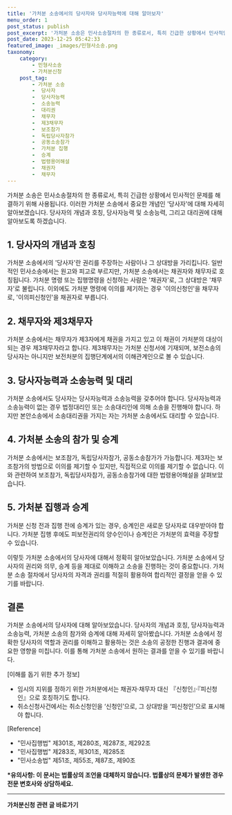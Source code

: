 ```yaml
---
title: '가처분 소송에서의 당사자와 당사자능력에 대해 알아보자'
menu_order: 1
post_status: publish
post_excerpt: '가처분 소송은 민사소송절차의 한 종류로서, 특히 긴급한 상황에서 민사적인 문제를 해결하기 위해 사용됩니다. 이러한 가처분 소송에서 중요한 개념인  당사자 에 대해 자세히 알아보겠습니다. 당사자의 개념과 호칭, 당사자능력 및 소송능력, 그리고 대리권에 대해 알아보도록 하겠습니다.'
post_date: 2023-12-25 05:42:33
featured_image: _images/민형사소송.png
taxonomy:
    category:
        - 민형사소송
        - 가처분신청
    post_tag:
        - 가처분 소송
        -  당사자
        -  당사자능력
        -  소송능력
        -  대리권
        -  채무자
        -  제3채무자
        -  보조참가
        -  독립당사자참가
        -  공동소송참가
        -  가처분 집행
        -  승계
        -  법령용어해설
        -  채권자
        -  채무자
---
```



가처분 소송은 민사소송절차의 한 종류로서, 특히 긴급한 상황에서 민사적인 문제를 해결하기 위해 사용됩니다. 이러한 가처분 소송에서 중요한 개념인 '당사자'에 대해 자세히 알아보겠습니다. 당사자의 개념과 호칭, 당사자능력 및 소송능력, 그리고 대리권에 대해 알아보도록 하겠습니다.

## **1. 당사자의 개념과 호칭**
가처분 소송에서의 '당사자'란 권리를 주장하는 사람이나 그 상대방을 가리킵니다. 일반적인 민사소송에서는 원고와 피고로 부르지만, 가처분 소송에서는 채권자와 채무자로 호칭됩니다. 가처분 명령 또는 집행명령을 신청하는 사람은 '채권자'로, 그 상대방은 '채무자'로 불립니다. 이외에도 가처분 명령에 이의를 제기하는 경우 '이의신청인'을 채무자로, '이의피신청인'을 채권자로 부릅니다.

## **2. 채무자와 제3채무자**
가처분 소송에서는 채무자가 제3자에게 채권을 가지고 있고 이 채권이 가처분의 대상이 되는 경우 제3채무자라고 합니다. 제3채무자는 가처분 신청서에 기재되며, 보전소송의 당사자는 아니지만 보전처분의 집행단계에서의 이해관계인으로 볼 수 있습니다.

## **3. 당사자능력과 소송능력 및 대리**
가처분 소송에서도 당사자는 당사자능력과 소송능력을 갖추어야 합니다. 당사자능력과 소송능력이 없는 경우 법정대리인 또는 소송대리인에 의해 소송을 진행해야 합니다. 하지만 본안소송에서 소송대리권을 가지는 자는 가처분 소송에서도 대리할 수 있습니다.

## **4. 가처분 소송의 참가 및 승계**
가처분 소송에서는 보조참가, 독립당사자참가, 공동소송참가가 가능합니다. 제3자는 보조참가의 방법으로 이의를 제기할 수 있지만, 직접적으로 이의를 제기할 수 없습니다. 이와 관련하여 보조참가, 독립당사자참가, 공동소송참가에 대한 법령용어해설을 살펴보았습니다.

## **5. 가처분 집행과 승계**
가처분 신청 전과 집행 전에 승계가 있는 경우, 승계인은 새로운 당사자로 대우받아야 합니다. 가처분 집행 후에도 피보전권리의 양수인이나 승계인은 가처분의 효력을 주장할 수 있습니다.

이렇듯 가처분 소송에서의 당사자에 대해서 정확히 알아보았습니다. 가처분 소송에서 당사자의 권리와 의무, 승계 등을 제대로 이해하고 소송을 진행하는 것이 중요합니다. 가처분 소송 절차에서 당사자의 자격과 권리를 적절히 활용하여 합리적인 결정을 얻을 수 있기를 바랍니다.

## **결론**
가처분 소송에서의 당사자에 대해 알아보았습니다. 당사자의 개념과 호칭, 당사자능력과 소송능력, 가처분 소송의 참가와 승계에 대해 자세히 알아봤습니다. 가처분 소송에서 정확한 당사자의 역할과 권리를 이해하고 활용하는 것은 소송의 공정한 진행과 결과에 중요한 영향을 미칩니다. 이를 통해 가처분 소송에서 원하는 결과를 얻을 수 있기를 바랍니다.

[이해를 돕기 위한 추가 정보]
- 임시의 지위를 정하기 위한 가처분에서는 채권자·채무자 대신 『신청인』·『피신청인』으로 호칭하기도 합니다.
- 취소신청사건에서는 취소신청인을 ‘신청인’으로, 그 상대방을 ‘피신청인’으로 표시해야 합니다.

[Reference]
- "민사집행법" 제301조, 제280조, 제287조, 제292조
- "민사집행법" 제283조, 제301조, 제285조
- "민사소송법" 제51조, 제55조, 제87조, 제90조

**\*유의사항: 이 문서는 법률상의 조언을 대체하지 않습니다. 법률상의 문제가 발생한 경우 전문 변호사와 상담하세요.**
<!-- wp:separator -->
<hr class="wp-block-separator has-alpha-channel-opacity"/>
<!-- /wp:separator -->

<!-- wp:group {"backgroundColor":"base","layout":{"type":"constrained"}} -->
<div class="wp-block-group has-base-background-color has-background"><!-- wp:paragraph {"align":"center","fontSize":"medium"} -->
<p class="has-text-align-center has-large-font-size"><strong>가처분신청 관련 글 바로가기</strong></p>
<!-- /wp:paragraph -->


<!-- wp:latest-posts
{"categories":[{"id":14597,"count":19,"description":"","link":"https://uknowlaw.com/category/%ea%b0%80%ec%b2%98%eb%b6%84%ec%8b%a0%ec%b2%ad/","name":"가처분신청","slug":"가처분신청","taxonomy":"category","parent":0,"meta":[],"_links":{"self":[{"href":"https://uknowlaw.com/wp-json/wp/v2/categories/14597"}],"collection":[{"href":"https://uknowlaw.com/wp-json/wp/v2/categories"}],"about":[{"href":"https://uknowlaw.com/wp-json/wp/v2/taxonomies/category"}],"wp:post_type":[{"href":"https://uknowlaw.com/wp-json/wp/v2/posts?categories=14597"}],"curies":[{"name":"wp","href":"https://api.w.org/{rel}","templated":true}]}}],"postsToShow":100,"excerptLength":28,"postLayout":"grid","columns":2,"featuredImageAlign":"left","featuredImageSizeSlug":"large","fontSize":"small"} /--></div>
<!-- /wp:group -->